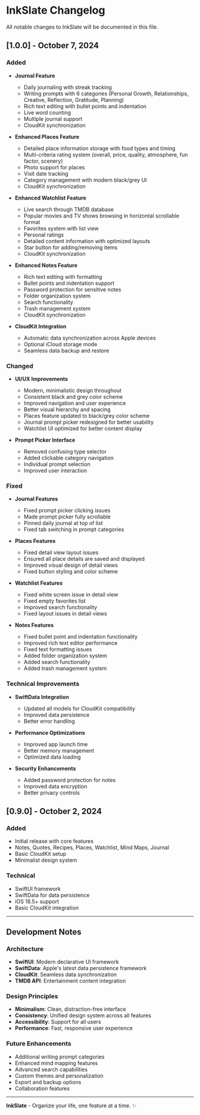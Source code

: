 # InkSlate Changelog

All notable changes to InkSlate will be documented in this file.

## [1.0.0] - October 7, 2024

### Added
- **Journal Feature**
  - Daily journaling with streak tracking
  - Writing prompts with 6 categories (Personal Growth, Relationships, Creative, Reflection, Gratitude, Planning)
  - Rich text editing with bullet points and indentation
  - Live word counting
  - Multiple journal support
  - CloudKit synchronization

- **Enhanced Places Feature**
  - Detailed place information storage with food types and timing
  - Multi-criteria rating system (overall, price, quality, atmosphere, fun factor, scenery)
  - Photo support for places
  - Visit date tracking
  - Category management with modern black/grey UI
  - CloudKit synchronization

- **Enhanced Watchlist Feature**
  - Live search through TMDB database
  - Popular movies and TV shows browsing in horizontal scrollable format
  - Favorites system with list view
  - Personal ratings
  - Detailed content information with optimized layouts
  - Star button for adding/removing items
  - CloudKit synchronization

- **Enhanced Notes Feature**
  - Rich text editing with formatting
  - Bullet points and indentation support
  - Password protection for sensitive notes
  - Folder organization system
  - Search functionality
  - Trash management system
  - CloudKit synchronization

- **CloudKit Integration**
  - Automatic data synchronization across Apple devices
  - Optional iCloud storage mode
  - Seamless data backup and restore

### Changed
- **UI/UX Improvements**
  - Modern, minimalistic design throughout
  - Consistent black and grey color scheme
  - Improved navigation and user experience
  - Better visual hierarchy and spacing
  - Places feature updated to black/grey color scheme
  - Journal prompt picker redesigned for better usability
  - Watchlist UI optimized for better content display

- **Prompt Picker Interface**
  - Removed confusing type selector
  - Added clickable category navigation
  - Individual prompt selection
  - Improved user interaction

### Fixed
- **Journal Features**
  - Fixed prompt picker clicking issues
  - Made prompt picker fully scrollable
  - Pinned daily journal at top of list
  - Fixed tab switching in prompt categories

- **Places Features**
  - Fixed detail view layout issues
  - Ensured all place details are saved and displayed
  - Improved visual design of detail views
  - Fixed button styling and color scheme

- **Watchlist Features**
  - Fixed white screen issue in detail view
  - Fixed empty favorites list
  - Improved search functionality
  - Fixed layout issues in detail views

- **Notes Features**
  - Fixed bullet point and indentation functionality
  - Improved rich text editor performance
  - Fixed text formatting issues
  - Added folder organization system
  - Added search functionality
  - Added trash management system

### Technical Improvements
- **SwiftData Integration**
  - Updated all models for CloudKit compatibility
  - Improved data persistence
  - Better error handling

- **Performance Optimizations**
  - Improved app launch time
  - Better memory management
  - Optimized data loading

- **Security Enhancements**
  - Added password protection for notes
  - Improved data encryption
  - Better privacy controls

## [0.9.0] - October 2, 2024

### Added
- Initial release with core features
- Notes, Quotes, Recipes, Places, Watchlist, Mind Maps, Journal
- Basic CloudKit setup
- Minimalist design system

### Technical
- SwiftUI framework
- SwiftData for data persistence
- iOS 18.5+ support
- Basic CloudKit integration

---

## Development Notes

### Architecture
- **SwiftUI**: Modern declarative UI framework
- **SwiftData**: Apple's latest data persistence framework
- **CloudKit**: Seamless data synchronization
- **TMDB API**: Entertainment content integration

### Design Principles
- **Minimalism**: Clean, distraction-free interface
- **Consistency**: Unified design system across all features
- **Accessibility**: Support for all users
- **Performance**: Fast, responsive user experience

### Future Enhancements
- Additional writing prompt categories
- Enhanced mind mapping features
- Advanced search capabilities
- Custom themes and personalization
- Export and backup options
- Collaboration features

---

**InkSlate** - Organize your life, one feature at a time. ✨
